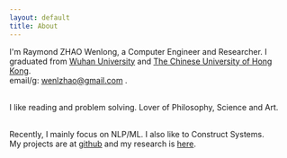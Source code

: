 ```yaml
---
layout: default
title: About
---
```

I'm Raymond ZHAO Wenlong, a Computer Engineer and Researcher. 
I graduated from [Wuhan University](https://en.whu.edu.cn/) and [The Chinese University of Hong Kong](http://www.cuhk.edu.hk/english/index.html).    
email/g: wenlzhao@gmail.com .  
<br>  


I like reading and problem solving.  Lover of Philosophy, Science and Art.     
<br>  

Recently, I mainly focus on NLP/ML.  I also like to Construct Systems.  
My projects are at [github](https://github.com/muyun) and my research is [here](http://muyun.github.io/research/).  
<br>

